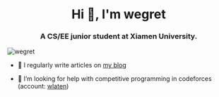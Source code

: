 <h1 align="center">Hi 👋, I'm wegret</h1>
<h3 align="center">A CS/EE junior student at Xiamen University.</h3>

<p align="left"> <img src="https://komarev.com/ghpvc/?username=wegret&label=Profile%20views&color=0e75b6&style=flat" alt="wegret" /> </p>

- 📝 I regularly write articles on [my blog](https://wegret.github.io/)

- 🤝 I’m looking for help with competitive programming in codeforces (account: [wlaten](https://codeforces.com/profile/wlaten))
